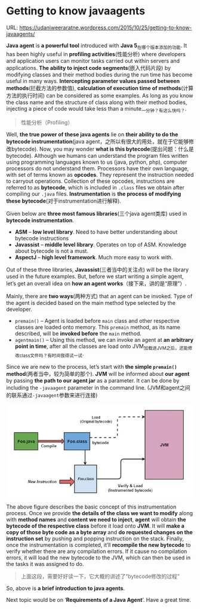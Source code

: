 # Getting to know javaagents

URL: https://udaniweeraratne.wordpress.com/2015/10/25/getting-to-know-javaagents/

**Java agent** is **a powerful tool** introduced with **Java 5**<sub>在哪个版本添加的功能</sub>. It has been highly useful in **profiling activities**(性能分析) where developers and application users can monitor tasks carried out within servers and applications. **The ability to inject code segments**(嵌入代码片段) by modifying classes and their method bodies during the run time has become useful in many ways. **Intercepting parameter values passed between methods**(拦截方法的参数值), **calculation of execution time of methods**(计算方法的执行时间) can be considered as some examples. As long as you know the class name and the structure of class along with their method bodies, injecting a piece of code would take less than a minute<sub>一分钟？有这么快吗？</sub>.

> 性能分析（Profiling）

Well, **the true power of these java agents** lie on **their ability to do the bytecode instrumentation**(java agent，之所以有很大的用处，就在于它能够修改bytecode). Now, you may wonder **what is this bytecode**(提出问题：什么是bytecode). Although we humans can understand the program files written using programming languages known to us (java, python, php), computer processors do not understand them. Processors have their own language, with set of terms known as **opcodes**. They represent the instruction needed to carryout operations. Collection of these opcodes, instructions are referred to as **bytecode**, which is included in `.class` files we obtain after compiling our `.java` files. **Instrumentation** is **the process of modifying these bytecode**(对于instrumentation进行解释).

Given below are **three most famous libraries**(三个java agent类库) used in **bytecode instrumentation**.

- **ASM** – **low level library**. Need to have better understanding about bytecode instructions
- **Javassist** – **middle level library**. Operates on top of ASM. Knowledge about bytecode is not a must.
- **AspectJ** – **high level framework**. Much more easy to work with.

Out of these three libraries, **Javassist**(三者当中的关注点) will be the library used in the future examples. But, before we start writing a simple agent, let’s get an overall idea on **how an agent works**（接下来，讲的是“原理”）.

Mainly, there are **two ways**(两种方式) that an agent can be invoked. Type of the agent is decided based on the main method type selected by the developer.

- `premain()` – Agent is loaded before `main` class and other respective classes are loaded onto memory. This `premain` method, as its name described, will be **invoked before** the `main` method.
- `agentmain()` – Using this method, we can invoke an agent at **an arbitrary point in time**, after all the classes are load onto JVM<sub>加载进JVM之后，还能修改class文件吗？有时间我得试一试</sub>.

Since we are new to the process, let’s start with **the simple `premain()` method**(两者当中，较为简单的那个). **JVM** will be informed about **our agent** by passing **the path to our agent jar** as a parameter. It can be done by including the `-javaagent` parameter in the command line. (JVM和agent之间的联系通过`-javaagent`参数来进行连接)

![Instrumentation of class files before load onto JVM](images/instrumentation-of-class-files-before-load-onto-JVM.jpg)

The above figure describes the basic concept of this instrumentation process. Once we provide **the details of the class we want to modify** along with **method names** and **content we need to inject**, **agent** will obtain **the bytecode of the respective class** before it load onto **JVM**. It will **make a copy of those byte code as a byte array** and **do requested changes on the instruction set** by pushing and popping instruction on the stack. Finally, once the instrumentation is completed, it’ll **recompile the new bytecode** to verify whether there are any compilation errors. If it cause no compilation errors, it will load the new bytecode to the JVM, which can then be used in the tasks it was assigned to do.

> 上面这段，需要好好读一下，它大概的讲述了“bytecode修改的过程”

So, above is **a brief introduction to java agents**.

Next topic would be on ‘**Requirements of a Java Agent**’. Have a great time.
